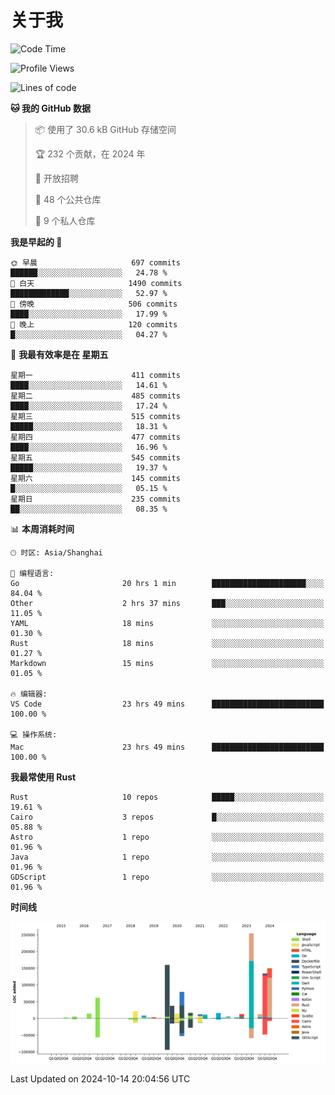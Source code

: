# 关于我

<!--START_SECTION:waka-->
![Code Time](http://img.shields.io/badge/Code%20Time-3%2C227%20hrs%201%20min-blue)

![Profile Views](http://img.shields.io/badge/%E4%B8%AA%E4%BA%BA%E8%B5%84%E6%96%99%E8%A7%82%E7%9C%8B%E6%AC%A1%E6%95%B0-0-blue)

![Lines of code](https://img.shields.io/badge/%E4%BB%8E%E3%80%8CHello%20World%E3%80%8D%E8%B5%B7%E6%88%91%E5%B7%B2%E7%BB%8F%E5%86%99%E4%BA%86-1.0%20million%20%E8%A1%8C%E4%BB%A3%E7%A0%81-blue)

**🐱 我的 GitHub 数据** 

> 📦  使用了 30.6 kB GitHub 存储空间 
 > 
> 🏆 232 个贡献，在 2024 年
 > 
> 💼 开放招聘
 > 
> 📜 48 个公共仓库 
 > 
> 🔑 9 个私人仓库 
 > 
**我是早起的 🐤** 

```text
🌞 早晨                     697 commits         ██████░░░░░░░░░░░░░░░░░░░   24.78 % 
🌆 白天                     1490 commits        █████████████░░░░░░░░░░░░   52.97 % 
🌃 傍晚                     506 commits         ████░░░░░░░░░░░░░░░░░░░░░   17.99 % 
🌙 晚上                     120 commits         █░░░░░░░░░░░░░░░░░░░░░░░░   04.27 % 
```
📅 **我最有效率是在 星期五** 

```text
星期一                      411 commits         ████░░░░░░░░░░░░░░░░░░░░░   14.61 % 
星期二                      485 commits         ████░░░░░░░░░░░░░░░░░░░░░   17.24 % 
星期三                      515 commits         █████░░░░░░░░░░░░░░░░░░░░   18.31 % 
星期四                      477 commits         ████░░░░░░░░░░░░░░░░░░░░░   16.96 % 
星期五                      545 commits         █████░░░░░░░░░░░░░░░░░░░░   19.37 % 
星期六                      145 commits         █░░░░░░░░░░░░░░░░░░░░░░░░   05.15 % 
星期日                      235 commits         ██░░░░░░░░░░░░░░░░░░░░░░░   08.35 % 
```


📊 **本周消耗时间** 

```text
🕑︎ 时区: Asia/Shanghai

💬 编程语言: 
Go                       20 hrs 1 min        █████████████████████░░░░   84.04 % 
Other                    2 hrs 37 mins       ███░░░░░░░░░░░░░░░░░░░░░░   11.05 % 
YAML                     18 mins             ░░░░░░░░░░░░░░░░░░░░░░░░░   01.30 % 
Rust                     18 mins             ░░░░░░░░░░░░░░░░░░░░░░░░░   01.27 % 
Markdown                 15 mins             ░░░░░░░░░░░░░░░░░░░░░░░░░   01.05 % 

🔥 编辑器: 
VS Code                  23 hrs 49 mins      █████████████████████████   100.00 % 

💻 操作系统: 
Mac                      23 hrs 49 mins      █████████████████████████   100.00 % 
```

**我最常使用 Rust** 

```text
Rust                     10 repos            █████░░░░░░░░░░░░░░░░░░░░   19.61 % 
Cairo                    3 repos             █░░░░░░░░░░░░░░░░░░░░░░░░   05.88 % 
Astro                    1 repo              ░░░░░░░░░░░░░░░░░░░░░░░░░   01.96 % 
Java                     1 repo              ░░░░░░░░░░░░░░░░░░░░░░░░░   01.96 % 
GDScript                 1 repo              ░░░░░░░░░░░░░░░░░░░░░░░░░   01.96 % 
```



**时间线**

![Lines of Code chart](https://raw.githubusercontent.com/catusax/catusax/master/assets/bar_graph.png)


 Last Updated on 2024-10-14 20:04:56 UTC
<!--END_SECTION:waka-->
